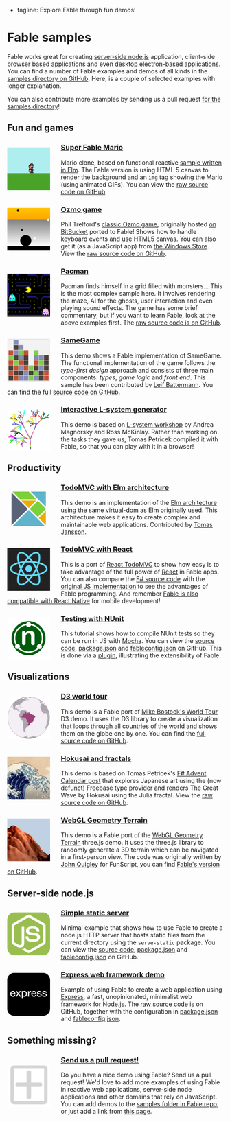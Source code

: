  - tagline: Explore Fable through fun demos!

# Fable samples

Fable works great for creating [server-side node.js](https://nodejs.org/en/) application,
client-side browser based applications and even [desktop electron-based
applications](http://electron.atom.io/). You can find a number of Fable examples and demos
of all kinds in the [samples directory on
GitHub](https://github.com/fable-compiler/Fable/tree/master/samples). Here, is a couple
of selected examples with longer explanation.

You can also contribute more examples by sending us a pull
request [for the samples directory](https://github.com/fable-compiler/Fable/tree/master/samples)!

## Fun and games

<a href="samples/mario/index.html"><img src="samples/images/mario.png" style="width:100px;float:left;margin:15px 25px 10px 0px" /></a>

### [Super Fable Mario](samples/mario/index.html)

Mario clone, based on functional reactive [sample written in
Elm](http://debug.elm-lang.org/edit/Mario.elm). The Fable version is using HTML 5
canvas to render the background and an `img` tag showing the Mario (using animated GIFs).
You can view the [raw source code on GitHub](https://github.com/fable-compiler/Fable/blob/master/samples/browser/mario/mario.fsx).   

<a href="samples/ozmo/index.html"><img src="samples/images/ozmo.png" style="width:100px;float:left;margin:15px 25px 10px 0px" /></a>

### [Ozmo game](samples/ozmo/index.html)

Phil Trelford's [classic Ozmo game](https://twitter.com/ptrelford/status/475395178208174080), originally hosted
[on BitBucket](https://bitbucket.org/ptrelford/ozmo) ported to Fable! Shows how to handle keyboard events and
use HTML5 canvas. You can also get it (as a JavaScript app) from [the Windows
Store](https://www.microsoft.com/en-gb/store/apps/ozmo/9nblggh4rjng). View the [raw source code on
GitHub](https://github.com/fable-compiler/Fable/blob/master/samples/browser/ozmo/ozmo.fsx).

<a href="samples/pacman/index.html"><img src="samples/images/pacman.png" style="width:100px;float:left;margin:25px 25px 10px 0px" /></a>

### [Pacman](samples/pacman/index.html)

Pacman finds himself in a grid filled with monsters... This is the most complex sample here.
It involves rendering the maze, AI for the ghosts, user interaction and even playing sound effects.
The game has some brief commentary, but if you want to learn Fable, look at the above examples
first. The [raw source code is on GitHub](https://github.com/fable-compiler/Fable/blob/master/samples/browser/pacman/pacman.fsx).

<a href="samples/samegame/index.html"><img src="samples/images/samegame.png" style="width:100px;float:left;margin:15px 25px 10px 0px" /></a>

### [SameGame](samples/samegame/index.html)

This demo shows a Fable implementation of SameGame. The functional implementation of the game follows
the *type-first design* approach and consists of three main components: _types_, _game logic_ and _front
end_. This sample has been contributed by [Leif Battermann](https://twitter.com/leifbattermann). You can
find the [full source code on GitHub](https://github.com/fable-compiler/Fable/blob/master/samples/browser/samegame/samegame.fsx).

<a href="samples/lsystem/index.html"><img src="samples/images/lsystem.png" style="width:100px;float:left;margin:15px 25px 10px 0px" /></a>

### [Interactive L-system generator](samples/lsystem/index.html)

This demo is based on [L-system workshop](https://github.com/Andrea/Lsystem) by Andrea Magnorsky
and Ross McKinlay. Rather than working on the tasks they gave us, Tomas Petricek compiled it with Fable,
so that you can play with it in a browser!

## Productivity

<a href="samples/virtualdom/index.html"><img src="samples/images/elm.png" style="width:80px;float:left;margin:25px 35px 10px 10px" /></a>

### [TodoMVC with Elm architecture](samples/virtualdom/index.html)

This demo is an implementation of the [Elm architecture](http://guide.elm-lang.org/architecture/)
using the same [virtual-dom](https://github.com/Matt-Esch/virtual-dom) as Elm originally used.
This architecture makes it easy to create complex and maintainable web applications.
Contributed by [Tomas Jansson](https://twitter.com/TomasJansson).

<a href="samples/react-todomvc/index.html"><img src="samples/images/react.png" style="width:100px;float:left;margin:15px 25px 10px 0px" /></a>

### [TodoMVC with React](samples/react-todomvc/index.html)

This is a port of [React TodoMVC](http://todomvc.com/examples/react/) to show how easy
is to take advantage of the full power of [React](https://facebook.github.io/react/) in Fable apps.
You can also compare the [F# source code](https://github.com/fable-compiler/Fable/blob/master/samples/browser/react-todomvc/react-todomvc.fsx)
with the [original JS implementation](https://github.com/tastejs/todomvc/tree/gh-pages/examples/react)
to see the advantages of Fable programming. And remember [Fable is also compatible with React Native](http://www.navision-blog.de/blog/2016/08/06/fable-react-native/) for mobile development!

<a href="samples/nunit/index.html"><img src="samples/images/NUnit.png" style="width:100px;float:left;margin:15px 25px 10px 0px" /></a>

### [Testing with NUnit](samples/nunit/index.html)

This tutorial shows how to compile NUnit tests so they can be run in JS with [Mocha](https://mochajs.org).
You can view the [source code](https://github.com/fable-compiler/Fable/blob/master/samples/node/nunit/index.fsx),
[package.json](https://github.com/fable-compiler/Fable/blob/master/samples/node/nunit/package.json) and
[fableconfig.json](https://github.com/fable-compiler/Fable/blob/master/samples/node/nunit/fableconfig.json) on
GitHub. This is done via a [plugin](http://fable-compiler.github.io/docs/plugins.html), illustrating the
extensibility of Fable.

## Visualizations

<a href="samples/d3map/index.html"><img src="samples/images/d3map.png" style="width:100px;float:left;margin:15px 25px 10px 0px" /></a>

### [D3 world tour](samples/d3map/index.html)

This demo is a Fable port of [Mike Bostock's World Tour](http://bl.ocks.org/mbostock/4183330)
D3 demo. It uses the D3 library to create a visualization that loops through all countries of
the world and shows them on the globe one by one. You can find the [full source code on
GitHub](https://github.com/fable-compiler/Fable/blob/master/samples/browser/d3map/d3map.fsx).

<a href="samples/hokusai/index.html"><img src="samples/images/wave.jpg" style="width:100px;float:left;margin:15px 25px 10px 0px" /></a>

### [Hokusai and fractals](samples/hokusai/index.html)

This demo is based on Tomas Petricek's [F# Advent Calendar post](http://tomasp.net/blog/2014/japan-advent-art-en/)
that explores Japanese art using the (now defunct) Freebase type provider and renders
The Great Wave by Hokusai using the Julia fractal.
View the [raw source code on GitHub](https://github.com/fable-compiler/Fable/blob/master/samples/browser/hokusai/hokusai.fsx).

<a href="samples/webGLTerrain/index.html"><img src="samples/images/webGLTerrain.png" style="width:100px;float:left;margin:15px 25px 10px 0px" /></a>

### [WebGL Geometry Terrain](samples/webGLTerrain/index.html)

This demo is a Fable port of the [WebGL Geometry Terrain](http://threejs.org/examples/#webgl_geometry_terrain)
three.js demo. It uses the three.js library to randomly generate a 3D terrain which can be navigated in a first-person view.
The code was originally written by [John Quigley](https://github.com/jmquigs) for FunScript,
you can find [Fable's version on GitHub](https://github.com/fable-compiler/Fable/blob/master/samples/browser/webGLTerrain/webGLTerrain.fsx).

## Server-side node.js

<a href="samples/server/index.html"><img src="samples/images/node.png" style="width:100px;float:left;margin:15px 25px 10px 0px" /></a>

### [Simple static server](samples/server/index.html)

Minimal example that shows how to use Fable to create a node.js HTTP server that
hosts static files from the current directory using the `serve-static` package.
You can view the [source code](https://github.com/fable-compiler/Fable/blob/master/samples/node/server/index.fsx),
[package.json](https://github.com/fable-compiler/Fable/blob/master/samples/node/server/package.json) and
[fableconfig.json](https://github.com/fable-compiler/Fable/blob/master/samples/node/server/fableconfig.json) on
GitHub.

<a href="samples/express/index.html"><img src="samples/images/express.png" style="width:100px;float:left;margin:15px 25px 10px 0px" /></a>

### [Express web framework demo](samples/express/index.html)

Example of using Fable to create a web application using [Express](http://expressjs.com/),
a fast, unopinionated, minimalist web framework for Node.js. The
[raw source code](https://github.com/fable-compiler/Fable/blob/master/samples/node/server/index.fsx) is
on GitHub, together with the configuration in
[package.json](https://github.com/fable-compiler/Fable/blob/master/samples/node/server/package.json) and
[fableconfig.json](https://github.com/fable-compiler/Fable/blob/master/samples/node/server/fableconfig.json).

## Something missing?

<a href="https://github.com/fable-compiler/Fable/tree/master/samples"><img src="samples/images/add.png" style="width:100px;float:left;margin:25px 25px 10px 0px" /></a>

### [Send us a pull request!](https://github.com/fable-compiler/Fable/tree/master/samples)

Do you have a nice demo using Fable? Send us a pull request!
We'd love to add more examples of using Fable in reactive web applications, server-side
node applications and other domains that rely on JavaScript. You can add demos to the
[samples folder in Fable repo](https://github.com/fable-compiler/Fable/tree/master/samples),
or just add a link from [this page](https://github.com/fable-compiler/Fable).

